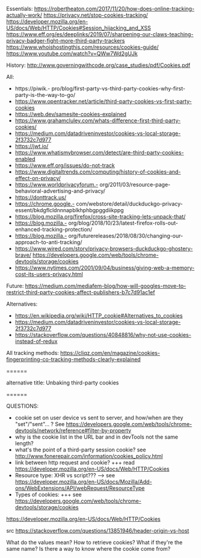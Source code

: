 
Essentials:
https://robertheaton.com/2017/11/20/how-does-online-tracking-actually-work/
https://privacy.net/stop-cookies-tracking/
https://developer.mozilla.org/en-US/docs/Web/HTTP/Cookies#Session_hijacking_and_XSS
https://www.eff.org/es/deeplinks/2019/07/sharpening-our-claws-teaching-privacy-badger-fight-more-third-party-trackers
https://www.whoishostingthis.com/resources/cookies-guide/
https://www.youtube.com/watch?v=QWw7Wd2gUJk

History:
http://www.governingwithcode.org/case_studies/pdf/Cookies.pdf

All:
- https://piwik.- pro/blog/first-party-vs-third-party-cookies-why-first-party-is-the-way-to-go/
- https://www.opentracker.net/article/third-party-cookies-vs-first-party-cookies
- https://web.dev/samesite-cookies-explained
- https://www.grahamcluley.com/whats-difference-first-third-party-cookies/
- https://medium.com/datadriveninvestor/cookies-vs-local-storage-2f3732c7d977
- https://jwt.io/
- https://www.whatismybrowser.com/detect/are-third-party-cookies-enabled
- https://www.eff.org/issues/do-not-track
- https://www.digitaltrends.com/computing/history-of-cookies-and-effect-on-privacy/
- https://www.worldprivacyforum.- org/2011/03/resource-page-behavioral-advertising-and-privacy/
- https://donttrack.us/
- https://chrome.google.- com/webstore/detail/duckduckgo-privacy-essent/bkdgflcldnnnapblkhphbgpggdiikppg
- https://blog.mozilla.org/firefox/cross-site-tracking-lets-unpack-that/
- https://blog.mozilla.- org/blog/2018/10/23/latest-firefox-rolls-out-enhanced-tracking-protection/
- https://blog.mozilla.- org/futurereleases/2018/08/30/changing-our-approach-to-anti-tracking/
- https://www.wired.com/story/privacy-browsers-duckduckgo-ghostery-brave/
https://developers.google.com/web/tools/chrome-devtools/storage/cookies
- https://www.nytimes.com/2001/09/04/business/giving-web-a-memory-cost-its-users-privacy.html

Future:
https://medium.com/mediafem-blog/how-will-googles-move-to-restrict-third-party-cookies-affect-publishers-b7c7d91ac1ef

Alternatives:
- https://en.wikipedia.org/wiki/HTTP_cookie#Alternatives_to_cookies
- https://medium.com/datadriveninvestor/cookies-vs-local-storage-2f3732c7d977
- https://stackoverflow.com/questions/40848816/why-not-use-cookies-instead-of-redux

All tracking methods: 
https://cliqz.com/en/magazine/cookies-fingerprinting-co-tracking-methods-clearly-explained



====== 

alternative title: Unbaking third-party cookies

====== 

QUESTIONS:
- cookie set on user device vs sent to server, and how/when are they "set"/"sent"... ? See https://developers.google.com/web/tools/chrome-devtools/network/reference#filter-by-property
- why is the cookie list in the URL bar and in devTools not the same length?
- what's the point of a third-party session cookie? see http://www.fonerepair.com/information/cookies_policy.html
- link between http request and cookie? +++ read https://developer.mozilla.org/en-US/docs/Web/HTTP/Cookies
- Resource type: XHR vs script??? --> see https://developer.mozilla.org/en-US/docs/Mozilla/Add-ons/WebExtensions/API/webRequest/ResourceType
- Types of cookies: +++ see https://developers.google.com/web/tools/chrome-devtools/storage/cookies

https://developer.mozilla.org/en-US/docs/Web/HTTP/Cookies

src https://stackoverflow.com/questions/13851946/header-origin-vs-host

What do the values mean? 
How to retrieve cookies? What if they're the same name?
Is there a way to know where the cookie come from?